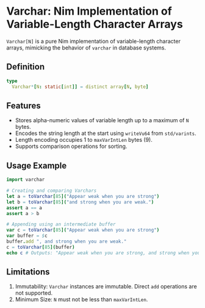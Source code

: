 # Varchar: Nim Implementation of Variable-Length Character Arrays

`Varchar[N]` is a pure Nim implementation of variable-length character arrays,
mimicking the behavior of `varchar` in database systems.

## Definition

```nim
type
  Varchar*[N: static[int]] = distinct array[N, byte]
```

## Features

- Stores alpha-numeric values of variable length up to a maximum of `N` bytes.
- Encodes the string length at the start using `writeVu64` from `std/varints`.
- Length encoding occupies 1 to `maxVarIntLen` bytes (9).
- Supports comparison operations for sorting.

## Usage Example

```nim
import varchar

# Creating and comparing Varchars
let a = toVarchar[85]("Appear weak when you are strong")
let b = toVarchar[85]("and strong when you are weak.")
assert a == a
assert a > b

# Appending using an intermediate buffer
var c = toVarchar[85]("Appear weak when you are strong")
var buffer = $c
buffer.add ", and strong when you are weak."
c = toVarchar[85](buffer)
echo c # Outputs: "Appear weak when you are strong, and strong when you are weak."
```

## Limitations

1. Immutability: `Varchar` instances are immutable. Direct `add` operations are not supported.
2. Minimum Size: `N` must not be less than `maxVarIntLen`.
